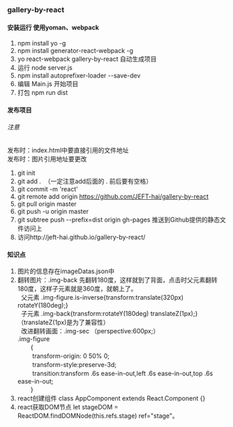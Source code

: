 ### gallery-by-react

#### 安装运行 使用yoman、webpack

1. npm install yo -g <br>
2. npm install generator-react-webpack -g <br>
3. yo react-webpack gallery-by-react 自动生成项目 <br>
4. 运行 node server.js <br>
5. npm install autoprefixer-loader --save-dev <br>
6. 编辑 Main.js 开始项目 <br>
7. 打包 npm run dist <br>

#### 发布项目 <br>

###### 注意

发布时：index.html中要直接引用的文件地址<br>
发布时：图片引用地址要更改 <br>

1. git init <br>
2. git add .  （一定注意add后面的 . 前后要有空格）<br>
3. git commit -m 'react' <br>
4. git remote add origin https://github.com/JEFT-hai/gallery-by-react <br>
5. git pull origin master <br>
6. git push -u origin master <br>
7. git subtree push --prefix=dist origin gh-pages 推送到Github提供的静态文件访问上 <br>
8. 访问http://jeft-hai.github.io/gallery-by-react/ <br>

#### 知识点

1. 图片的信息存在imageDatas.json中 <br>
2. 翻转图片：.img-back 先翻转180度，这样就到了背面，点击时父元素翻转180度，这样子元素就是360度，就朝上了。<br>
   父元素 .img-figure.is-inverse{transform:translate(320px) rotateY(180deg);}<br>
   子元素 .img-back{transform:rotateY(180deg) translateZ(1px);} （translateZ(1px)是为了兼容性）<br>
   改进翻转画面：.img-sec （perspective:600px;）<br>
   .img-figure  <br>
     　{ <br>
      　transform-origin: 0 50% 0; <br>
      　transform-style:preserve-3d; <br>
      　transition:transform .6s ease-in-out,left .6s ease-in-out,top .6s ease-in-out; <br>
     　} <br>
3. react创建组件 class AppComponent extends React.Component {}
4. react获取DOM节点 let stageDOM = ReactDOM.findDOMNode(this.refs.stage) ref="stage"。

